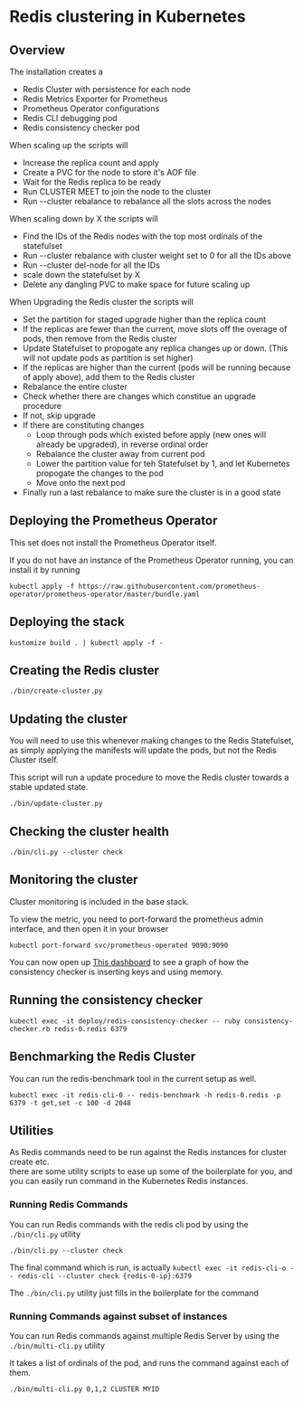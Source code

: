 # Redis clustering in Kubernetes

## Overview

The installation creates a 
* Redis Cluster with persistence for each node
* Redis Metrics Exporter for Prometheus
* Prometheus Operator configurations
* Redis CLI debugging pod
* Redis consistency checker pod

When scaling up the scripts will
* Increase the replica count and apply
* Create a PVC for the node to store it's AOF file
* Wait for the Redis replica to be ready
* Run CLUSTER MEET to join the node to the cluster
* Run --cluster rebalance to rebalance all the slots across the nodes

When scaling down by X the scripts will
* Find the IDs of the Redis nodes with the top most ordinals of the statefulset
* Run --cluster rebalance with cluster weight set to 0 for all the IDs above
* Run --cluster del-node for all the IDs
* scale down the statefulset by X
* Delete any dangling PVC to make space for future scaling up

When Upgrading the Redis cluster the scripts will
* Set the partition for staged upgrade higher than the replica count
* If the replicas are fewer than the current, move slots off the overage of pods, then remove from the Redis cluster
* Update Statefulset to propogate any replica changes up or down. (This will not update pods as partition is set higher)
* If the replicas are higher than the current (pods will be running because of apply above), add them to the Redis cluster
* Rebalance the entire cluster
* Check whether there are changes which constitue an upgrade procedure
* If not, skip upgrade
* If there are constituting changes
	* Loop through pods which existed before apply (new ones will already be upgraded), in reverse ordinal order
	* Rebalance the cluster away from current pod
	* Lower the partition value for teh Statefulset by 1, and let Kubernetes propogate the changes to the pod
	* Move onto the next pod
* Finally run a last rebalance to make sure the cluster is in a good state

## Deploying the Prometheus Operator

This set does not install the Prometheus Operator itself.

If you do not have an instance of the Prometheus Operator running, you can install it by running

```
kubectl apply -f https://raw.githubusercontent.com/prometheus-operator/prometheus-operator/master/bundle.yaml
```

## Deploying the stack

```
kustomize build . | kubectl apply -f -
```

## Creating the Redis cluster

```
./bin/create-cluster.py
```

## Updating the cluster

You will need to use this whenever making changes to the Redis Statefulset, 
as simply applying the manifests will update the pods,
but not the Redis Cluster itself.

This script will run a update procedure to move the Redis cluster towards a stable updated state.

```
./bin/update-cluster.py
```

## Checking the cluster health 

```
./bin/cli.py --cluster check
```

## Monitoring the cluster

Cluster monitoring is included in the base stack.

To view the metric, you need to port-forward the prometheus admin interface, and then open it in your browser

```
kubectl port-forward svc/prometheus-operated 9090:9090
```

You can now open up [This dashboard][1] to see a graph of how the consistency checker is inserting keys and using memory.

## Running the consistency checker

```
kubectl exec -it deploy/redis-consistency-checker -- ruby consistency-checker.rb redis-0.redis 6379
```

## Benchmarking the Redis Cluster

You can run the redis-benchmark tool in the current setup as well.

```
kubectl exec -it redis-cli-0 -- redis-benchmark -h redis-0.redis -p 6379 -t get,set -c 100 -d 2048
```

## Utilities

As Redis commands need to be run against the Redis instances for cluster create etc.  
there are some utility scripts to ease up some of the boilerplate for you, 
and you can easily run command in the Kubernetes Redis instances.

### Running Redis Commands

You can run Redis commands with the redis cli pod by using the `./bin/cli.py` utility

```
./bin/cli.py --cluster check
```

The final command which is run, is actually `kubectl exec -it redis-cli-o -- redis-cli --cluster check {redis-0-ip}:6379`

The `./bin/cli.py` utility just fills in the boilerplate for the command

### Running Commands against subset of instances

You can run Redis commands against multiple Redis Server by using the `./bin/multi-cli.py` utility

It takes a list of ordinals of the pod, and runs the command against each of them.

```
./bin/multi-cli.py 0,1,2 CLUSTER MYID
```

[1]: http://localhost:9090/graph?g0.expr=redis_db_keys&g0.tab=0&g0.stacked=0&g0.show_exemplars=1&g0.range_input=1h&g1.expr=redis_keyspace_hits_total&g1.tab=0&g1.stacked=0&g1.show_exemplars=0&g1.range_input=1h&g2.expr=redis_keyspace_misses_total&g2.tab=0&g2.stacked=0&g2.show_exemplars=0&g2.range_input=1h&g3.expr=redis_memory_used_bytes&g3.tab=0&g3.stacked=0&g3.show_exemplars=0&g3.range_input=1h&g4.expr=redis_mem_clients_normal&g4.tab=0&g4.stacked=0&g4.show_exemplars=0&g4.range_input=1h&g5.expr=redis_last_slow_execution_duration_seconds&g5.tab=0&g5.stacked=0&g5.show_exemplars=0&g5.range_input=1h
